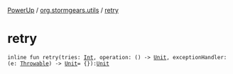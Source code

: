 [PowerUp](../index.md) / [org.stormgears.utils](index.md) / [retry](./retry.md)

# retry

`inline fun retry(tries: `[`Int`](https://kotlinlang.org/api/latest/jvm/stdlib/kotlin/-int/index.html)`, operation: () -> `[`Unit`](https://kotlinlang.org/api/latest/jvm/stdlib/kotlin/-unit/index.html)`, exceptionHandler: (e: `[`Throwable`](https://kotlinlang.org/api/latest/jvm/stdlib/kotlin/-throwable/index.html)`) -> `[`Unit`](https://kotlinlang.org/api/latest/jvm/stdlib/kotlin/-unit/index.html)` = {}): `[`Unit`](https://kotlinlang.org/api/latest/jvm/stdlib/kotlin/-unit/index.html)